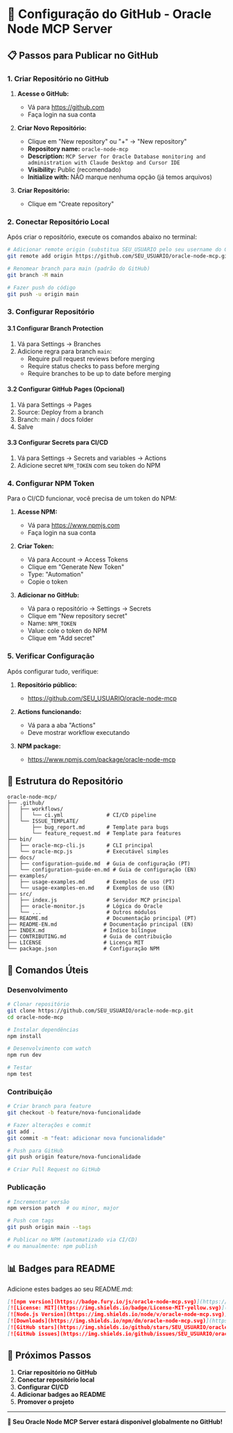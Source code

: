 # 🐙 Configuração do GitHub - Oracle Node MCP Server

## 📋 Passos para Publicar no GitHub

### 1. Criar Repositório no GitHub

1. **Acesse o GitHub:**
   - Vá para https://github.com
   - Faça login na sua conta

2. **Criar Novo Repositório:**
   - Clique em "New repository" ou "+" → "New repository"
   - **Repository name:** `oracle-node-mcp`
   - **Description:** `MCP Server for Oracle Database monitoring and administration with Claude Desktop and Cursor IDE`
   - **Visibility:** Public (recomendado)
   - **Initialize with:** NÃO marque nenhuma opção (já temos arquivos)

3. **Criar Repositório:**
   - Clique em "Create repository"

### 2. Conectar Repositório Local

Após criar o repositório, execute os comandos abaixo no terminal:

```bash
# Adicionar remote origin (substitua SEU_USUARIO pelo seu username do GitHub)
git remote add origin https://github.com/SEU_USUARIO/oracle-node-mcp.git

# Renomear branch para main (padrão do GitHub)
git branch -M main

# Fazer push do código
git push -u origin main
```

### 3. Configurar Repositório

#### 3.1 Configurar Branch Protection
1. Vá para Settings → Branches
2. Adicione regra para branch `main`:
   - Require pull request reviews before merging
   - Require status checks to pass before merging
   - Require branches to be up to date before merging

#### 3.2 Configurar GitHub Pages (Opcional)
1. Vá para Settings → Pages
2. Source: Deploy from a branch
3. Branch: main / docs folder
4. Salve

#### 3.3 Configurar Secrets para CI/CD
1. Vá para Settings → Secrets and variables → Actions
2. Adicione secret `NPM_TOKEN` com seu token do NPM

### 4. Configurar NPM Token

Para o CI/CD funcionar, você precisa de um token do NPM:

1. **Acesse NPM:**
   - Vá para https://www.npmjs.com
   - Faça login na sua conta

2. **Criar Token:**
   - Vá para Account → Access Tokens
   - Clique em "Generate New Token"
   - Type: "Automation"
   - Copie o token

3. **Adicionar no GitHub:**
   - Vá para o repositório → Settings → Secrets
   - Clique em "New repository secret"
   - Name: `NPM_TOKEN`
   - Value: cole o token do NPM
   - Clique em "Add secret"

### 5. Verificar Configuração

Após configurar tudo, verifique:

1. **Repositório público:**
   - https://github.com/SEU_USUARIO/oracle-node-mcp

2. **Actions funcionando:**
   - Vá para a aba "Actions"
   - Deve mostrar workflow executando

3. **NPM package:**
   - https://www.npmjs.com/package/oracle-node-mcp

## 🎯 Estrutura do Repositório

```
oracle-node-mcp/
├── .github/
│   ├── workflows/
│   │   └── ci.yml              # CI/CD pipeline
│   └── ISSUE_TEMPLATE/
│       ├── bug_report.md       # Template para bugs
│       └── feature_request.md  # Template para features
├── bin/
│   ├── oracle-mcp-cli.js       # CLI principal
│   └── oracle-mcp.js           # Executável simples
├── docs/
│   ├── configuration-guide.md  # Guia de configuração (PT)
│   └── configuration-guide-en.md # Guia de configuração (EN)
├── examples/
│   ├── usage-examples.md       # Exemplos de uso (PT)
│   └── usage-examples-en.md    # Exemplos de uso (EN)
├── src/
│   ├── index.js                # Servidor MCP principal
│   ├── oracle-monitor.js       # Lógica do Oracle
│   └── ...                     # Outros módulos
├── README.md                   # Documentação principal (PT)
├── README-EN.md               # Documentação principal (EN)
├── INDEX.md                   # Índice bilíngue
├── CONTRIBUTING.md            # Guia de contribuição
├── LICENSE                    # Licença MIT
└── package.json               # Configuração NPM
```

## 🚀 Comandos Úteis

### Desenvolvimento
```bash
# Clonar repositório
git clone https://github.com/SEU_USUARIO/oracle-node-mcp.git
cd oracle-node-mcp

# Instalar dependências
npm install

# Desenvolvimento com watch
npm run dev

# Testar
npm test
```

### Contribuição
```bash
# Criar branch para feature
git checkout -b feature/nova-funcionalidade

# Fazer alterações e commit
git add .
git commit -m "feat: adicionar nova funcionalidade"

# Push para GitHub
git push origin feature/nova-funcionalidade

# Criar Pull Request no GitHub
```

### Publicação
```bash
# Incrementar versão
npm version patch  # ou minor, major

# Push com tags
git push origin main --tags

# Publicar no NPM (automatizado via CI/CD)
# ou manualmente: npm publish
```

## 📊 Badges para README

Adicione estes badges ao seu README.md:

```markdown
[![npm version](https://badge.fury.io/js/oracle-node-mcp.svg)](https://badge.fury.io/js/oracle-node-mcp)
[![License: MIT](https://img.shields.io/badge/License-MIT-yellow.svg)](https://opensource.org/licenses/MIT)
[![Node.js Version](https://img.shields.io/node/v/oracle-node-mcp.svg)](https://nodejs.org/)
[![Downloads](https://img.shields.io/npm/dm/oracle-node-mcp.svg)](https://www.npmjs.com/package/oracle-node-mcp)
[![GitHub stars](https://img.shields.io/github/stars/SEU_USUARIO/oracle-node-mcp.svg)](https://github.com/SEU_USUARIO/oracle-node-mcp/stargazers)
[![GitHub issues](https://img.shields.io/github/issues/SEU_USUARIO/oracle-node-mcp.svg)](https://github.com/SEU_USUARIO/oracle-node-mcp/issues)
```

## 🎉 Próximos Passos

1. **Criar repositório no GitHub**
2. **Conectar repositório local**
3. **Configurar CI/CD**
4. **Adicionar badges ao README**
5. **Promover o projeto**

---

**🚀 Seu Oracle Node MCP Server estará disponível globalmente no GitHub!**
